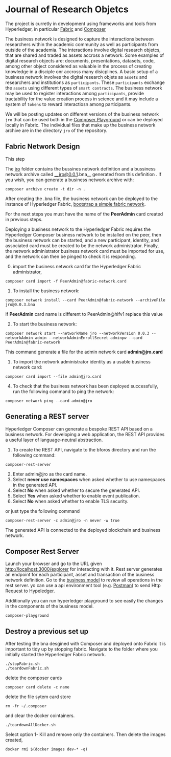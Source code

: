 # Journal of Research Objetcs

The project is curretly in development using frameworks and tools from Hyperledger, in particular [Fabric](https://hyperledger-fabric.readthedocs.io/en/release-1.1/) and [Composer](https://hyperledger.github.io/composer/latest/introduction/introduction)  


The business network is designed to capture the interactions between researchers within the academic community as well as participants from outside of the academia. The interactions involve digital research objetcs, that are shared and traded as assets accross a network. Some examples of digital research objects are: documents, presentations, datasets, code, among other object considered as valuable in the process of creating knowledge in a disciple onr accross many disicplines. A basic setup of a business network involves the digital research objets as `assets` and researchers and institutions as `participants`. These `participants` exchange the `assets` using different types of `smart contracts`. The business network may be used to register interactions among `participants`, provide tractability for the value creation process in science and it may include a system of `tokens` to reward interactiosn among participants.     

We will be posting updates on different versions of the business network `jro` that can be used both in the [Composer Playground](https://composer-playground.mybluemix.net/) or can be deployed locally in Fabric. The individual files that make up the business network archive are in the directory `jro` of the repository.

## Fabric Network Design

This step

The [jro](https://github.com/Blockchain4openscience/jroBna/tree/master/jro) folder contains the bussines network definition and a bussiness network archive called __jro@0.0.1.bna__ generated from this definition . If you wish, you can generate a business network archive with:

```
composer archive create -t dir -n .
```

After creating the .bna file, the business network can be deployed to the instance of Hyperledger Fabric, [bootstrap a simple fabric network](https://hyperledger.github.io/composer/latest/tutorials/deploy-to-fabric-single-org). 

For the next steps you must have the name of the __PeerAdmin__ card created in previous steps. 

Deploying a business network to the Hyperledger Fabric requires the Hyperledger Composer business network to be installed on the peer, then the business network can be started, and a new participant, identity, and associated card must be created to be the network administrator. Finally, the network administrator business network card must be imported for use, and the network can then be pinged to check it is responding.


0. import the business network card for the Hyperledger Fabric administrator,
`````
composer card import -f PeerAdmin@fabric-network.card
`````

1. To install the business network:

```
composer network install --card PeerAdmin@fabric-network --archiveFile jro@0.0.3.bna
```

If __PeerAdmin__ card name is different to PeerAdmin@hlfv1 replace this value

2. To start the business network:

```
composer network start --networkName jro --networkVersion 0.0.3 --networkAdmin admin --networkAdminEnrollSecret adminpw --card PeerAdmin@fabric-network 
```

This command generate a file for the admin network card __admin@jro.card__ 

1. To import the network administrator identity as a usable business network card:

```
composer card import --file admin@jro.card
```

4. To check that the business network has been deployed successfully, run the following command to ping the network:

```
composer network ping --card admin@jro
```

## Generating a REST server

Hyperledger Composer can generate a bespoke REST API based on a business network. For developing a web application, the REST API provides a useful layer of language-neutral abstraction.

1. To create the REST API, navigate to the bforos directory and run the following command:

```
composer-rest-server
```

2. Enter admin@jro as the card name.
3. Select __never use namespaces__ when asked whether to use namespaces in the generated API.
4. Select __No__ when asked whether to secure the generated API.
5. Select __Yes__ when asked whether to enable event publication.
6. Select __No__ when asked whether to enable TLS security.

or just type the following command

```
composer-rest-server -c admin@jro -n never -w true
```

The generated API is connected to the deployed blockchain and business network.

## Composer Rest Server

Launch your browser and go to the URL given [http://localhost:3000/explorer](http://localhost:3000/explorer) for interacting with it. Rest server generates an endpoint for each participant, asset and transaction of the business network definition. Go to the [business model](https://github.com/Blockchain4openscience/jroBna/tree/master/jro) to review all operations in the rest server. yo can use a api environment tool (e.g. [Postman](https://www.getpostman.com/)) to send Http Request to Hypeledger. 

Additionally you can run hyperledger playground to see easily the changes in the components of the business model. 

```
composer-playground
```

## Destroy a previous set up
After testing the bna desgined with Composer and deployed onto Fabric it is important to tidy up by stopping fabric. Navigate to the folder where you initially started the Hyperledger Fabric network.

`````
./stopFabric.sh
./teardownFabric.sh
`````
delete the composer cards
`````
composer card delete -c name
`````
delete the file sytem card store
`````
rm -fr ~/.composer
`````
and clear the docker cointainers.

`````
./teardownAllDocker.sh
`````
Select option 1- Kill and remove only the containers. Then delete the images created, 
`````
docker rmi $(docker images dev-* -q)
`````